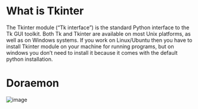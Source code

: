 # What is Tkinter

The Tkinter module (“Tk interface”) is the standard Python interface to the Tk GUI toolkit. Both Tk and Tkinter are available on most Unix platforms, as well as on Windows systems. If you work on Linux/Ubuntu then you have to install Tkinter module on your machine for running programs, but on windows you don’t need to install it because it comes with the default python installation.
# Doraemon
![image](https://user-images.githubusercontent.com/64529469/106380829-d6a3a000-63da-11eb-9803-6b603000b624.png)
